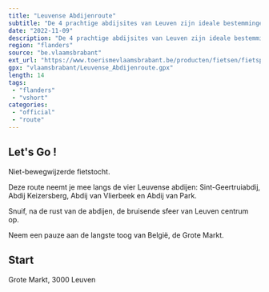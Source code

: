 ```yaml
---
title: "Leuvense Abdijenroute"
subtitle: "De 4 prachtige abdijsites van Leuven zijn ideale bestemmingen voor een originele fietstocht in en rond de stad"
date: "2022-11-09"
description: "De 4 prachtige abdijsites van Leuven zijn ideale bestemmingen voor een originele fietstocht in en rond de stad. Na de rust van de abdijen kun je de bruisende sfeer van Leuven centrum opsnuiven. De stad gonst van de cafés, terrasjes en restaurantjes van de meest uiteenlopende soorten."
region: "flanders"
source: "be.vlaamsbrabant"
ext_url: "https://www.toerismevlaamsbrabant.be/producten/fietsen/fietsproducten/heerlijk-fietsen-langs-abdijen/index.html"
gpx: "vlaamsbrabant/Leuvense_Abdijenroute.gpx"
length: 14
tags:
 - "flanders"
 - "vshort"
categories:
 - "official"
 - "route"
---
```


## Let's Go ! 

Niet-bewegwijzerde fietstocht.

Deze route neemt je mee langs de vier Leuvense abdijen: Sint-Geertruiabdij, Abdij Keizersberg, Abdij van Vlierbeek en Abdij van Park.

Snuif, na de rust van de abdijen, de bruisende sfeer van Leuven centrum op.

Neem een pauze aan de langste toog van België, de Grote Markt.

## Start

Grote Markt, 3000 Leuven
